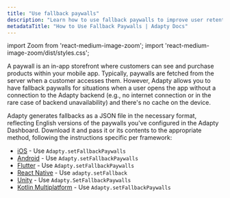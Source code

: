 ```yaml
---
title: "Use fallback paywalls"
description: "Learn how to use fallback paywalls to improve user retention."
metadataTitle: "How to Use Fallback Paywalls | Adapty Docs"
---
```


import Zoom from 'react-medium-image-zoom';
import 'react-medium-image-zoom/dist/styles.css';

A paywall is an in-app storefront where customers can see and purchase products within your mobile app. Typically, paywalls are fetched from the server when a customer accesses them. However, Adapty allows you to have fallback paywalls for situations when a user opens the app without a connection to the Adapty backend (e.g., no internet connection or in the rare case of backend unavailability) and there's no cache on the device.

Adapty generates fallbacks as a JSON file in the necessary format, reflecting English versions of the paywalls you've configured in the Adapty Dashboard. Download it and pass it or its contents to the appropriate method, following the instructions specific per framework:

- [iOS](ios-use-fallback-paywalls) - Use `Adapty.setFallbackPaywalls`
- [Android](android-use-fallback-paywalls) - Use `Adapty.setFallbackPaywalls`
- [Flutter](flutter-use-fallback-paywalls) - Use `Adapty.setFallbackPaywalls`
- [React Native](react-native-use-fallback-paywalls) - Use `adapty.setFallback`
- [Unity](unity-use-fallback-paywalls) - Use `Adapty.SetFallbackPaywalls`
- [Kotlin Multiplatform](kotlin-multiplatform-use-fallback-paywalls) - Use `Adapty.setFallbackPaywalls`

